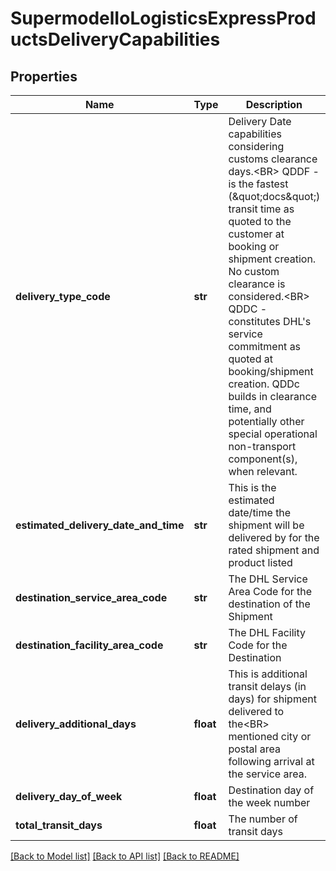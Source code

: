# SupermodelIoLogisticsExpressProductsDeliveryCapabilities

## Properties
Name | Type | Description | Notes
------------ | ------------- | ------------- | -------------
**delivery_type_code** | **str** | Delivery Date capabilities considering customs clearance days.&lt;BR&gt;                QDDF - is the fastest (\&quot;docs\&quot;) transit time as quoted to the customer at booking or shipment creation. No custom clearance is considered.&lt;BR&gt;                QDDC - constitutes DHL&#x27;s service commitment as quoted at booking/shipment creation. QDDc builds in clearance time, and potentially other special operational non-transport component(s), when relevant. | [optional] 
**estimated_delivery_date_and_time** | **str** | This is the estimated date/time the shipment will be delivered by for the rated shipment and product listed | [optional] 
**destination_service_area_code** | **str** | The DHL Service Area Code for the destination of the Shipment | [optional] 
**destination_facility_area_code** | **str** | The DHL Facility Code for the Destination | [optional] 
**delivery_additional_days** | **float** | This is additional transit delays (in days) for shipment delivered to the&lt;BR&gt;                mentioned city or postal area following arrival at the service area. | [optional] 
**delivery_day_of_week** | **float** | Destination day of the week number | [optional] 
**total_transit_days** | **float** | The number of transit days | [optional] 

[[Back to Model list]](../README.md#documentation-for-models) [[Back to API list]](../README.md#documentation-for-api-endpoints) [[Back to README]](../README.md)

